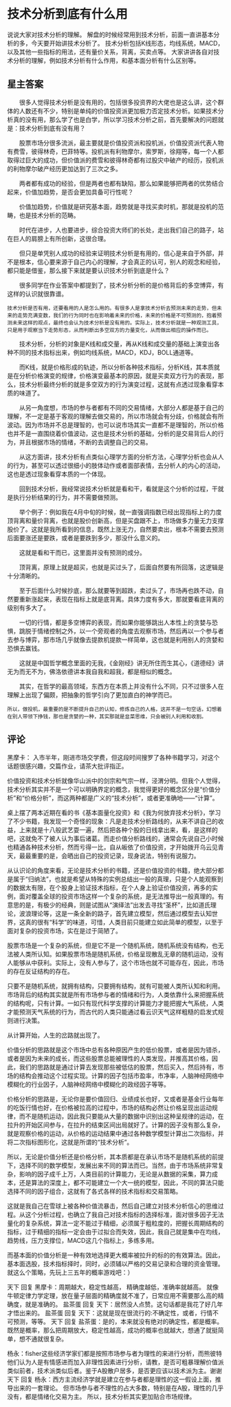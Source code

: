 # 技术分析到底有什么用
说说大家对技术分析的理解。
解盘的时候经常用到技术分析，前面一直讲基本分析的多，今天要开始讲技术分析了。
技术分析包括K线形态，均线系统，MACD，以及其他一些指标的用法，还有量价关系，背离，买卖点等。
大家讲讲各自对技术分析的理解，例如技术分析有什么作用，和基本面分析有什么区别等。

## 星主答案
[技术分析到底有什么用？]: (https://articles.zsxq.com/id_0li9hwsu7uhh.html)

　　很多人觉得技术分析是没有用的，包括很多投资界的大佬也是这么讲，这个群体的人数还有不少，特别是单纯的价值投资派更加极力否定技术分析。如果技术分析真的没有用，那么学了也是白学，所以学习技术分析之前，首先要解决的问题就是：技术分析到底有没有用？

　　股票市场分很多流派，最主要就是价值投资派和投机派，价值投资派代表人物有费雪，彼得林奇，巴菲特等。投机派有利物摩尔，索罗斯，徐翔等，每一个人都取得过巨大的成功，但价值派的费雪和彼得林奇都有过股灾中破产的经历，投机派的利物摩尔破产经历更加达到了三次之多。

　　两者都有成功的经验，但是两者也都有缺陷，那么如果能够把两者的优势结合起来，价值加趋势，是否会更加具备可行性呢？

　　价值加趋势，价值就是研究基本面，趋势就是寻找买卖时机，那就是投机的范畴，也是技术分析的范畴。

　　时代在进步，人也要进步，综合投资大师们的长处，走出我们自己的路子，站在巨人的肩膀上有所创新，这很合理。

　　但只是单凭别人成功的经验来证明技术分析是有用的，信心是来自于外部，并不是根本，信心要来源于自己内心的理解，才会真正的认可，别人的观念和经验，都只能是借鉴，那么接下来就是要认识技术分析到底是什么？

　　很多同学在作业答案中都提到了，技术分析分析的是价格背后的多空博弈，有这样的认识就很靠谱。
    
    技术分析是否有用，还要看用的人是怎么用的。有很多人是拿技术分析去预测未来的走势，但未来的走势充满变数，我们的行为同时也在影响着未来的价格，未来的价格是不可预测的，抱着预测未来这样的观点，最终也会认为技术分析是没有用的。实际上，技术分析就是一种观测工具，只是用于观察当下走势形态，从而判断出多空双方的力量变化，从而做出相应的操作而已。

　　技术分析，分析的对象是K线和成交量，再从K线和成交量的基础上演变出各种不同的技术指标出来，例如均线系统，MACD，KDJ，BOLL通道等。

　　而K线，就是价格形成的轨迹，所以分析各种技术指标，分析K线，其本质就是在分析价格演变的规律，价格演变最基本的原因，就是买卖双方行为的表现，那么，技术分析最终分析的就是多空双方的行为演变过程，这就有点透过现象看穿本质的味道了。

　　从另一角度想，市场的参与者都有不同的交易情绪，大部分人都是基于自己的理解，不一定是基于客观的理解去做交易的，所以市场就会有分歧，价格就会有所波动。因为市场并不总是理智的，也可以说市场其实一直都不是理智的，所以价格也并不是一直围绕着价值波动，这也是技术分析的基础，分析的是交易背后人的行为，并且根据市场的情绪，不断的去调整自己的交易。

　　从这方面讲，技术分析有点类似心理学方面的分析方法，心理学分析也会从人的行为，甚至可以透过很细小的肢体动作或者面部表情，去分析人的内心的活动，这也是透过现象看穿本质的一个体现。

　　回到技术分析，我经常说技术分析就是看和干，看就是这个分析的过程，干就是执行分析结果的行为，并不需要做预测。

　　举个例子：例如我在4月中旬的时候，就一直强调指数已经出现指标上的力度顶背离和量价背离，也就是股价创新高，但是买盘跟不上，市场做多力量无力支撑股价了。这就是我所看到的信息，既然上涨无力，自然要卖出，根本不需要去预测后面要涨还是要跌，或者是要跌到多少，那没什么意义的。

　　这就是看和干而已，这里面并没有预测的成分。

　　顶背离，原理上就是超买，也就是买过头了，后面自然要有所回落，这逻辑是十分清晰的。

　　至于后面什么时候抄底，那么就要等到超跌，卖过头了，市场再也跌不动，自然要重新涨起来，表现在指标上就是底背离。具体力度有多大，那就要看底背离的级别有多大了。

　　一切的行情，都是多空博弈的表现，而如果你能够跳出人本性上的贪婪与恐惧，跳脱于情绪控制之外，以一个旁观者的角度去观察市场，然后再以一个参与者去参与博弈，那市场几乎就像去提款机提款一样简单，这也就是利用别人的贪婪和恐惧去赢钱。

　　这就是中国哲学概念里面的无我，《金刚经》讲无所住而生其心，《道德经》讲无为而无不为，佛洛依德讲本我自我和超我，都是相似的概念。

　　其实，在哲学的最高领域，东西方在本质上并没有什么不同，只不过很多人在理解上出现了偏颇，把抽象的哲学引向了更加直白的神学而已。

    所以，做投机，最重要的是不断提升自己的认知，修炼自己的人格，这并不是一句空话，幻想着在别人带领下挣钱，那也是贪婪的一种，其实那就是韭菜思维，只会被别人利用和收割。

## 评论
黑摩卡：
入市半年，刚进市场交学费，但这段时间搜罗了各种书籍学习，对这个话题很感兴趣，交篇作业，请茶大批评指正。

价值投资和技术分析就像华山派中的剑宗和气宗一样，泾渭分明。但我个人觉得，技术分析其实并不是一个可以明确界定的概念，我觉得更好的概念区分是“价值分析”和“价格分析”，而这两种都是广义的“技术分析”，或者更准确地——“计算”。

桌上摆了两本近期在看的书《基本面量化投资》和《我为何放弃技术分析》，学习了不少书籍，我发现一个奇怪的现象：凡是走技术分析路线的，从来不讲自己的收益，上来就是十八般武艺耍一遍，然后把各种个股的日线拿出来，看，是这样的吧，这就免不了被人认为事后诸葛。而走价值分析路线的，通常会先说自己小时候也精通各种技术分析，然而亏得一比，自从皈依了价值投资，才开始拨开乌云见青天，最最重要的是，会晒出自己的投资记录，现身说法，特别有说服力。

从认识论的角度来看，无论是技术分析的书籍，还是价值投资的书籍，绝大部分都是属于“归纳法”，也就是希望从特殊的实例总结出一般的真理，只是个人能观察到的数据太有限，在个股身上验证技术指标，在个人身上验证价值投资，再多的实例，面对覆盖全球的投资市场这样一个复杂的系统，是无法推导出一般真理的。有意思的是，有极少的经典，则是试图从“演绎法”出发去寻找“圣杯”，比如道氏理论，波浪理论等，这是一条全新的路子，首先建立模型，然后通过模型去认知世界，这真的很有“科学”的味道，可惜，人类目前只能建立如此简单的模型，以至于面对复杂的投资市场，实在是过于简陋了。

股票市场是一个复杂的系统，但是它不是一个随机系统，随机系统没有结构，也无法被人类所认知。如果股票市场是随机系统，价格呈现散乱无章的随机运动，没有人能够从中获利。实际上，没有人参与了，这个市场也就不可能存在，因此，市场的存在反证结构的存在。

只要不是随机系统，就拥有结构，只要拥有结构，就有可能被人类所认知和利用。市场背后的结构其实就是所有市场参与者的情绪和行为，人类依靠什么来把握系统的结构呢，只有计算。一如只有现代科学支撑的计算能力才能把握大气系统，人类才能预测天气系统的行为，而古代的人类只能通过看云识天气这样粗糙的启发式规则进行决策。

从计算开始，人生的岔路就出现了。

价值分析的思路就是这个市场中总有各种原因产生的低价股票，或者是因为错杀，或者是因为未来的成长，而这些股票总能被理性的人类发现，并推高其价格，因此，我们的思路就是通过计算去发现那些被低估的股票，然后买入，然后持有，市场的结构会推动这个过程实现。计算的因子包括市盈率，市净率，人脑神经网络中模糊化的行业因子，人脑神经网络中模糊化的政经因子等等。

价格分析的思路是，无论你是要价值回归、业绩成长也好，又或者是基金行业每年的吃饭行情也好，在价格被拉高的过程中，市场的结构必然让价格呈现出运动规律，而不是随机运动，因此我只要能从大量的数据中识别出这种呈规律的运动，在拉升的开始区间参与，在拉升的结束区间出局就好了。计算的因子没有那么复杂，就是观察价格的运动，从价格的运动结果中通过各种数学模型计算出二次指标，并将二次指标图形化，这就是所谓的“技术分析”。

所以，无论是价值分析还是价格分析，其本质都是在承认市场不是随机系统的前提下，选择不同的数学模型，发展出来不同的算法而已。当然，由于市场系统非常复杂，影响的因子成千上万，人类目前的计算能力，无论是从数据的采集，算力成本，还是算法的深度上，都不可能建立一个大一统的模型，因此，不同的算法只能选择不同的因子组合，这就有了各式各样的技术指标和交易策略。

这就是我自己在雪球上被各种价值流暴击，然后自己建立对技术分析信心的思维过程。从这个分析过程，也确立了我自己对技术指标的选择标准，面对很多因子无法量化的复杂系统，算法一定不能过于精细，必须属于粗粒度的，把握长周期结构的指标，过于精细的指标一定会由于过拟合而失效，因此，我自己就是集中在均线，趋势线，压力支撑位，MACD这几个指标上，多练多用。

而基本面的价值分析是一种有效地选择更大概率被拉升的标的的有效算法。因此，基本面选股，技术指标择时，同时，必须辅以严格的交易记录和合理的资金管理。
就这么个策略，先玩上三五年的概率游戏吧：）

天下 回复 黑摩卡：周期越大，稳定性越高，
精确度越低，准确率就越高。
就像牛顿定律力学定理，放在量子层面的精确度就不准了，日常应用不需要那么高的精确度，就是准确的。
盐茶蛋 回复 天下：居然没人点赞。这句话都是我花了好几年才悟出来的。
盐茶蛋 回复 天下：这就是现在很流行的:不确定性，或者，行情不可预测，等等。
天下 回复 盐茶蛋：是的，本来就没有绝对的确定性，都是概率。
既然是概率，那么把周期放大，稳定性越高，成功的概率也就越大，想通了就挺简单，想不通就很复杂。

杨永：fisher这些经济学家们都是按照市场参与者为理性的来进行分析，而熊彼特他们认为人是有情感进而加入非理性因素进行分析，请教，是否可粗暴理解价值派类似前者，技术派类似后者。鉴于A股散户居多，是否更应该以技术派为主。谢谢
天下 回复 杨永：西方主流经济学就是建立在参与者都是理性的这一假设上面，推导出来的一套理论。
但市场参与者不理性的占大多数，特别是在A股，理性的几乎没有，都是情绪化交易为主。
所以，技术分析其实更加贴合市场规律。